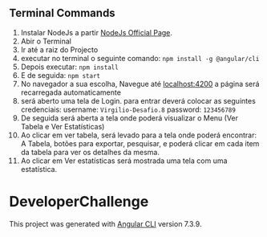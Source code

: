 
## Terminal Commands

1. Instalar NodeJs a partir [NodeJs Official Page](https://nodejs.org/en).
2. Abir o Terminal
3. Ir até a raiz do Projecto
4. executar no terminal o seguinte comando: ```npm install -g @angular/cli```
5. Depois executar: ```npm install```
6. E de seguida: ```npm start```
7. No navegador a sua escolha, Navegue até [localhost:4200](localhost:4200) a página será recarregada automaticamente
8. será aberto uma tela de Login. para entrar deverá colocar as seguintes credenciais:
    username: ```Virgilio-Desafio.8```
    password: ```123456789```
9. De seguida será aberta a tela onde poderá visualizar o Menu (Ver Tabela e Ver Estatísticas)
10. Ao clicar em ver tabela, será levado para a tela onde poderá encontrar: A Tabela, botões para exportar, pesquisar, e poderá clicar em cada item da tabela para ver os detalhes da mesma.
11. Ao clicar em Ver estatísticas será mostrada uma tela com uma estatística.




# DeveloperChallenge

This project was generated with [Angular CLI](https://github.com/angular/angular-cli) version 7.3.9.
